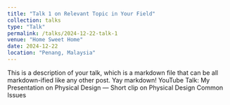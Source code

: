 ```yaml
---
title: "Talk 1 on Relevant Topic in Your Field"
collection: talks
type: "Talk"
permalink: /talks/2024-12-22-talk-1
venue: "Home Sweet Home"
date: 2024-12-22
location: "Penang, Malaysia" 
---
```


This is a description of your talk, which is a markdown file that can be all markdown-ified like any other post. Yay markdown!
YouTube Talk: My Presentation on Physical Design — Short clip on Physical Design Common Issues
